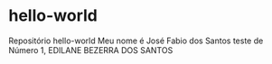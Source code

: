 # hello-world
Repositório hello-world
Meu nome é José Fabio dos Santos
teste de Número 1,
EDILANE BEZERRA DOS SANTOS
